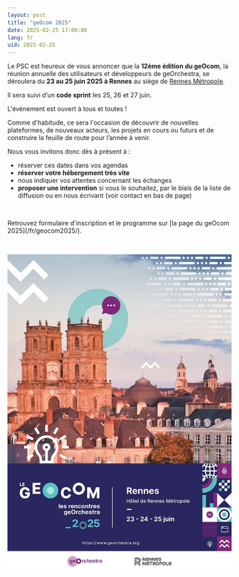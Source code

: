```yaml
---
layout: post
title: "geOcom 2025"
date: 2025-02-25 17:00:00
lang: fr
uid: 2025-02-25
---
```


Le PSC est heureux de vous annoncer que la **12ème édition du geOcom**, la réunion annuelle des utilisateurs et développeurs de geOrchestra, se déroulera du **23 au 25 juin 2025 à Rennes** au siège de [Rennes Métropole](https://metropole.rennes.fr/).

Il sera suivi d’un **code sprint** les 25, 26 et 27 juin. 

L'événement est ouvert à tous et toutes !


<!--more-->

Comme d'habitude, ce sera l'occasion de découvrir de nouvelles plateformes, de nouveaux acteurs, les projets en cours ou futurs et de construire la feuille de route pour l’année à venir. 

Nous vous invitons donc dès à présent à :

 * réserver ces dates dans vos agendas
 * **réserver votre hébergement très vite**
 * nous indiquer vos attentes concernant les échanges
 * **proposer une intervention** si vous le souhaitez, par le biais de la liste de diffusion ou en nous écrivant (voir contact en bas de page)

<p>&nbsp;</p>
Retrouvez formulaire d'inscription et le programme sur [la page du geOcom 2025](/fr/geocom2025/).

<p>&nbsp;</p>
<img src="/public/geocom2025/geocom_2025_affiche_small.jpg" alt="Affiche geOcom 2025" width="auto" height="auto">
